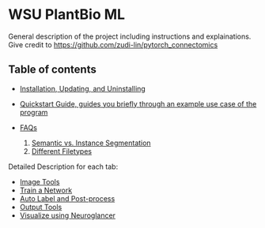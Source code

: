 # WSU PlantBio ML

General description of the project including instructions and explainations. Give credit to https://github.com/zudi-lin/pytorch_connectomics

## Table of contents

- [Installation, Updating, and Uninstalling](Instructions/installation.md)

- [Quickstart Guide, guides you briefly through an example use case of the program](https://github.com/ajbrookhouse/WSU_PlantBio_ML/blob/main/Instructions/quickstart.md)

- [FAQs](https://github.com/ajbrookhouse/WSU_PlantBio_ML/blob/main/Instructions/faqs.md)

  1. [Semantic vs. Instance Segmentation](https://github.com/ajbrookhouse/WSU_PlantBio_ML/blob/main/Instructions/faqs.md#semantic-vs-instance-segmentation)
  2. [Different Filetypes](https://github.com/ajbrookhouse/WSU_PlantBio_ML/blob/main/Instructions/faqs.md#filetypes)

<!-- - [Flowchart of Program Flow](https://github.com/ajbrookhouse/WSU_PlantBio_ML/blob/main/screenshots/programFlowchart.png) -->

Detailed Description for each tab:

- [Image Tools](https://github.com/ajbrookhouse/WSU_PlantBio_ML/blob/main/Instructions/dataset.md)
- [Train a Network](https://github.com/ajbrookhouse/WSU_PlantBio_ML/blob/main/Instructions/training.md)
- [Auto Label and Post-process](https://github.com/ajbrookhouse/WSU_PlantBio_ML/blob/main/Instructions/autoLabel.md)
- [Output Tools](https://github.com/ajbrookhouse/WSU_PlantBio_ML/blob/main/Instructions/outputTools.md)
- [Visualize using Neuroglancer](https://github.com/ajbrookhouse/WSU_PlantBio_ML/blob/main/Instructions/visualize.md)
<!-- - [Create 3D Geometries(optional)](https://github.com/ajbrookhouse/WSU_PlantBio_ML/blob/main/Instructions/outputTools.md)
 - [Inspect the Auto Label Visually](https://github.com/ajbrookhouse/WSU_PlantBio_ML/blob/main/Instructions/evaluate.md#visually-compare-button) -->
